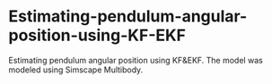 # Estimating-pendulum-angular-position-using-KF-EKF
Estimating pendulum angular position using KF&EKF. The model was modeled using Simscape Multibody.
